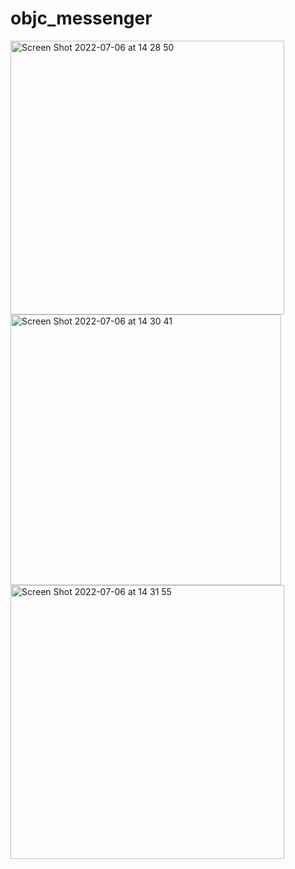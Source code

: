 # objc_messenger
<img width="438" alt="Screen Shot 2022-07-06 at 14 28 50" src="https://user-images.githubusercontent.com/96618926/177550404-c570d7f2-52c1-47c1-9083-0a06610160f1.png">
<img width="433" alt="Screen Shot 2022-07-06 at 14 30 41" src="https://user-images.githubusercontent.com/96618926/177550755-4d8294fa-6e0e-4a3c-a74a-9cd983ccaa1e.png">
<img width="438" alt="Screen Shot 2022-07-06 at 14 31 55" src="https://user-images.githubusercontent.com/96618926/177550784-634eda66-7095-42aa-a048-dcfe42c14521.png">
